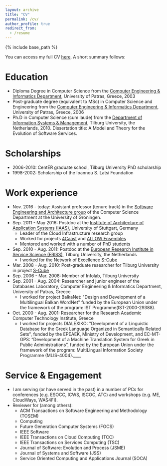 ```yaml
---
layout: archive
title: "CV"
permalink: /cv/
author_profile: true
redirect_from:
  - /resume
---
```


{% include base_path %}

You can access my full CV [here](http://vandriko.github.io/files/Vasilios_Andrikopoulos_CV_public.pdf). A short summary follows:

Education
======
* Diploma Degree in Computer Science from the [Computer Engineering & Informatics Department](https://www.ceid.upatras.gr/), University of Patras, Greece, 2003
* Post-graduate degree (equivalent to MSc) in Computer Science and Engineering from the [Computer Engineering & Informatics Department](https://www.ceid.upatras.gr/), University of Patras, Greece, 2006
* Ph.D in Computer Science (cum laude) from the [Department of Information Systems & Management](https://www.tilburguniversity.edu/about/schools/economics-and-management/organization/departments/management/), Tilburg University, the Netherlands, 2010. Dissertation title: A Model and Theory for the Evolution of Software Services.

Scholarships
======
* 2006-2010: CentER graduate school, Tilburg University PhD scholarship
* 1998-2002: Scholarship of the Ioannou S. Latsi Foundation

Work experience
======
* Nov. 2016 - today: Assistant professor (tenure track) in the [Software Engineering and Architecture group](http://www.cs.rug.nl/search/Main/HomePage) of the Computer Science Department at the University of Groningen.
* Sep. 2011 - May 2016: Postdoc at the [Institute of Architecture of Application Systems (IAAS)](http://www.iaas.uni-stuttgart.de/), University of Stuttgart, Germany
  * Leader of the Cloud Infrastructure research group
  * Worked for projects [4Caast](http://www.4caast.eu/) and [ALLOW Ensembles](http://www.allow-ensembles.eu/) 
  * Mentored and worked with a number of PhD students
* Sep. 2010 - Aug. 2011: Postdoc at the [European Research Institute in Service Science (ERISS)](https://www.tilburguniversity.edu/research/institutes-and-research-groups/eriss/), Tilburg University, the Netherlands
  * I worked for the Network of Excellence [S-Cube](http://www.s-cube-network.eu/)
* Mar. 2008 - Aug. 2010: Post-graduate researcher for Tilburg University in project [S-Cube](http://www.s-cube-network.eu/)
* Sep. 2006 - Mar. 2008: Member of Infolab, Tilburg University
* Sep. 2001 - Aug. 2004: Researcher and junior engineer of the Databases Laboratory, Computer Engineering & Informatics Department, University of Patras, Greece
  * I worked for project BalkaNet: "Design and Development of a Multilingual Balkan WordNet" funded by the European Union under the framework of the program: IST Programme(IST-2000-29388).
* Oct. 2000 - Aug. 2001: Researcher for the Research Academic Computer Technology Institute, Greece
  * I worked for projects DIALEXIKO: "Development of a Linguistic Database for the Greek Language Organized in Semantically Related Sets", funded by the EPEAEK, Ministry of Development, and EC-MT-GPS: “Development of a Machine Translation System for Greek in Public Administrations”, funded by the European Union under the framework of the program: MultiLingual Information Society Programme (MLIS-4004).____
  
Service & Engagement
======
* I am serving (or have served in the past) in a number of PCs for conferences (e.g. ESOCC, ICWS, ISCOC, ATC) and workshops (e.g. ME, CloudWays, WAS4FI).
* Reviewer for (among others):
    *  ACM Transactions on Software Engineering and Methodology (TOSEM)
    *  Computing
    *  Future Generation Computer Systems (FGCS)
    *  IEEE Software
    *  IEEE Transactions on Cloud Computing (TCC)
    *  IEEE Transactions on Services Computing (TSC)
    *  Journal of Software: Evolution and Process (JSME)
    *  Journal of Systems and Software (JSS)
    *  Service Oriented Computing and Applications Journal (SOCA)
